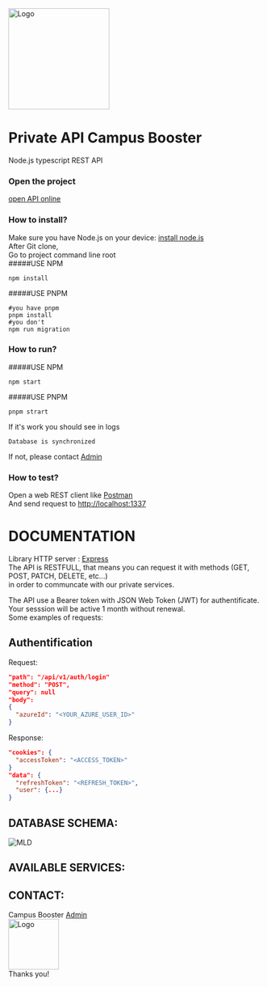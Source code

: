 <img src="https://www.supinfo.com/wp-content/uploads/2020/11/Capture-décran-2020-11-27-à-16.02.29.png" alt="Logo" width="200px">

# Private API Campus Booster

Node.js typescript REST API

### Open the project

[open API online](https://campusbooster.herokuapp.com/)

### How to install?

Make sure you have Node.js on your device: [install node.js](https://nodejs.org/en/download) \
After Git clone,\
Go to project command line root\
#####USE NPM
```shell
npm install
```
#####USE PNPM
```shell
#you have pnpm
pnpm install
#you don't
npm run migration
```
### How to run?
#####USE NPM
```shell
npm start
```
#####USE PNPM
```shell
pnpm strart
```
If it's work you should see in logs
```shell
Database is synchronized
```
If not, please contact [Admin](mailto:ulysse.dupont@supinfo.com?subject=[GitHub]%20Source%20Han%20Sans)
### How to test?
Open a web REST client like [Postman](https://www.postman.com/downloads) \
And send request to [http://localhost:1337](http://localhost:1337) 

# DOCUMENTATION

Library HTTP server : [Express](https://www.npmjs.com/package/express) \
The API is RESTFULL, that means you can request it with methods (GET, POST, PATCH, DELETE, etc...) \
in order to communcate with our private services.


The API use a Bearer token with JSON Web Token (JWT) for authentificate.
Your sesssion will be active 1 month without renewal. \
Some examples of requests:

## Authentification 

Request:

```json
"path": "/api/v1/auth/login"
"method": "POST",
"query": null
"body": 
{
  "azureId": "<YOUR_AZURE_USER_ID>"
}
```

Response:

```json
"cookies": {
  "accessToken": "<ACCESS_TOKEN>"
}
"data": {
  "refreshToken": "<REFRESH_TOKEN>",
  "user": {...}
}
```


## DATABASE SCHEMA:

![MLD]('https://campusboosterbucket.s3.eu-west-3.amazonaws.com/assets/MLD.png?response-content-disposition=inline&X-Amz-Security-Token=IQoJb3JpZ2luX2VjEFEaCWV1LXdlc3QtMiJHMEUCIEsqpTH1UgfwuS0u0UG9Xid%2BRciAUdsm9JOUun0EdLoaAiEAuyAr1S%2BvYUT1p3rkNda2pJ1rKoUQmN54R39sGb2o4GMq5AIIKhAAGgwyNzM0MzI3OTI0NTciDLEGFMMQtxO%2F8saD4yrBAi0OPOXAuJv%2Ffnnmd2OXtMh4pGr7tZwTcVpzJBaylC%2B1nukms8zrGhlmeGTetHnV1tb1PtUSzHd%2FvIDbR64bxiD37MQuPVs0yZytc%2BRmIYhtcoRF2XNJWI56OboHrl8P%2FqZpwxyuLcLF61E4cEMmQ11mmjwNdEBHR1uA%2BpuCMXHP2tfCMocSGIymdgKCUtH3nE80Hi2JR3gNx%2FArD2AelRHANOGn662tIURdNlwDr9ITBsb7ZlNfy2xEJmuxP5ie2uKVeKwZMVj%2BCr3Ly%2FtCF5cC8PG4zpsRZwqDzLA%2BZUWqb6DLeiJUE56PyA6DBAwtPd7gQxE1H0LDq%2FOlFwqMB2AYoc9KJfbI6zfsLscctoF6TRn%2BVqFBQDrSpyY7V8kkKLi5ZrIZvf2L2Xxigw300nklukNO%2F8T2B%2Fb25lU60PYyUjCE6%2B2TBjqzAiHXQHvVSm%2FnBA6uQFMnfwWQnDqVqFhk4I9CS8qJBNxFeAgeyXOXXMwK%2BT63wW91Z12OXuSDRKR5wIrvMB1xCKxiulYkEjw4cTahZRn9AGkAUPfTfNJXCvoDz3Iz3sud%2BF%2BCVb739i1rEqy%2FRXdwzmGmvM5ou%2BFnYIVr6f89bcl1SdU7fbRPVRCicUT%2B602b8KohUMQ0yinY8Evn4BW%2FrfvNy2D4b1d09oGEHbHZ2UAmnm6CTRDZ2gYJ27l3Potz1wP1Us3VchRqVd7j5vutxychgKxFJ%2Ba5MaiZab3MS%2FgvyBhuUgwj9LadN3a4BaVLylqCJiz82hU0q0K2cXbs255Xse9rArNL8%2Fos6yKhakuhsyv1GfocGikLdIdH9dpMgv%2Bnz%2B5OkomFfCpRoCFIQwxXhyA%3D&X-Amz-Algorithm=AWS4-HMAC-SHA256&X-Amz-Date=20220511T084904Z&X-Amz-SignedHeaders=host&X-Amz-Expires=300&X-Amz-Credential=ASIAT7KO5JWEUWSMDEWJ%2F20220511%2Feu-west-3%2Fs3%2Faws4_request&X-Amz-Signature=56b464dd84bb6ea01f053893e4fdefb4271d1ffbcf93e35fe6b994d15225840a')

## AVAILABLE SERVICES:

<ul>
</ul>


## CONTACT:
Campus Booster [Admin](mailto:ulysse.dupont@supinfo.com?subject=[GitHub]%20Source%20Han%20Sans) \
<img src="https://www.supinfo.com/wp-content/uploads/2020/11/Capture-décran-2020-11-27-à-16.02.29.png" alt="Logo" width="100px"> \
Thanks you!
